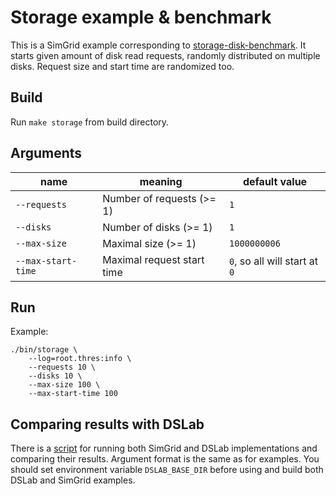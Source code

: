# Storage example & benchmark

This is a SimGrid example corresponding to [storage-disk-benchmark](../../../examples/storage-disk-benchmark). It starts given amount of disk read requests, randomly distributed on multiple disks. Request size and start time are randomized too.

## Build

Run `make storage` from build directory.

## Arguments
 
| name               | meaning                     | default value               |
|--------------------|-----------------------------|-----------------------------|
| `--requests`       | Number of requests (>= 1)   | `1`                         |
| `--disks`          | Number of disks (>= 1)      | `1`                         |
| `--max-size`       | Maximal size (>= 1)         | `1000000006`                |
| `--max-start-time` | Maximal request start time | `0`, so all will start at `0` |

## Run

Example:

```
./bin/storage \
    --log=root.thres:info \
    --requests 10 \
    --disks 10 \
    --max-size 100 \
    --max-start-time 100
```

## Comparing results with DSLab

There is a [script](./compare-with-dslab.py) for running both SimGrid and DSLab implementations and comparing their results. Argument format is the same as for examples. You should set environment variable `DSLAB_BASE_DIR` before using and build both DSLab and SimGrid examples.